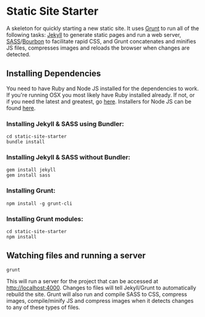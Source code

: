 # Static Site Starter

A skeleton for quickly starting a new static site. It uses [Grunt](http://gruntjs.com/) to run all of the following tasks: [Jekyll](http://jekyllrb.com/) to generate static pages and run a web server, [SASS](http://sass-lang.com/)/[Bourbon](http://sass-lang.com/) to facilitate rapid CSS, and Grunt concatenates and minifies JS files, compresses images and reloads the browser when changes are detected.

## Installing Dependencies

You need to have Ruby and Node JS installed for the dependencies to work. If you're running OSX you most likely have Ruby installed already. If not, or if you need the latest and greatest, go [here](https://www.ruby-lang.org/en/downloads/). Installers for Node JS can be found [here](http://nodejs.org/download/).

### Installing Jekyll & SASS using Bundler:

```shell
cd static-site-starter
bundle install
```

### Installing Jekyll & SASS without Bundler:

```shell
gem install jekyll
gem install sass
```

### Installing Grunt:

```shell
npm install -g grunt-cli
```

### Installing Grunt modules:

```shell
cd static-site-starter
npm install
```

## Watching files and running a server

```shell
grunt
```

This will run a server for the project that can be accessed at [http://localhost:4000](http://localhost:4000). Changes to files will tell Jekyll/Grunt to automatically rebuild the site. Grunt will also run and compile SASS to CSS, compress images, compile/minify JS and compress images when it detects changes to any of these types of files.